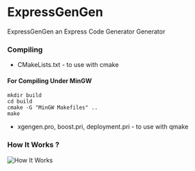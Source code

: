 # ExpressGenGen
ExpressGenGen an Express Code Generator Generator

### Compiling

* CMakeLists.txt - to use with cmake

#### For Compiling Under MinGW

```
mkdir build 
cd build 
cmake -G "MinGW Makefiles" ..
make
```
* xgengen.pro, boost.pri, deployment.pri - to use with qmake

### How It Works ?
![How It Works](http://lookpic.com/O/i2/1887/XPbfhaFj.png "How It Works")
